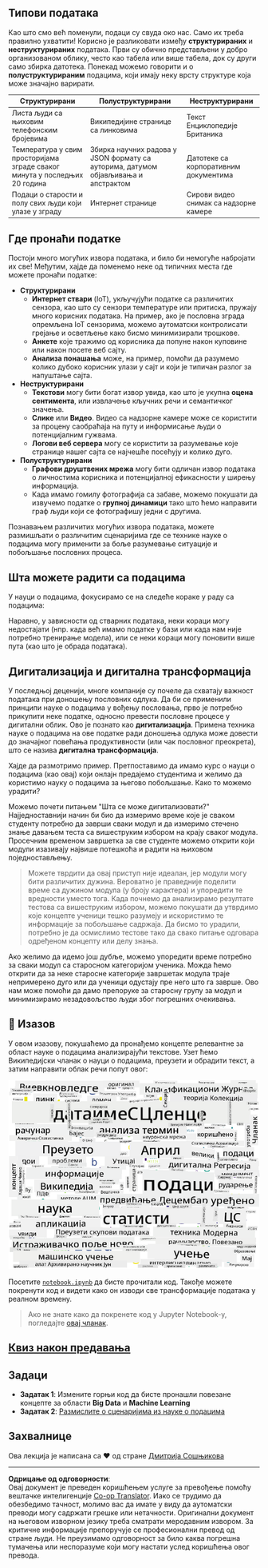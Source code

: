 <!--
CO_OP_TRANSLATOR_METADATA:
{
  "original_hash": "8141e7195841682914be03ef930fe43d",
  "translation_date": "2025-09-03T20:30:55+00:00",
  "source_file": "1-Introduction/01-defining-data-science/README.md",
  "language_code": "sr"
}
-->
## Типови података

Као што смо већ поменули, подаци су свуда око нас. Само их треба правилно ухватити! Корисно је разликовати између **структурираних** и **неструктурираних** података. Први су обично представљени у добро организованом облику, често као табела или више табела, док су други само збирка датотека. Понекад можемо говорити и о **полуструктурираним** подацима, који имају неку врсту структуре која може значајно варирати.

| Структурирани                                                               | Полуструктурирани                                                                             | Неструктурирани                          |
| ---------------------------------------------------------------------------- | -------------------------------------------------------------------------------------------- | --------------------------------------- |
| Листа људи са њиховим телефонским бројевима                                  | Википедијине странице са линковима                                                           | Текст Енциклопедије Британика            |
| Температура у свим просторијама зграде сваког минута у последњих 20 година   | Збирка научних радова у JSON формату са ауторима, датумом објављивања и апстрактом            | Датотеке са корпоративним документима    |
| Подаци о старости и полу свих људи који улазе у зграду                       | Интернет странице                                                                             | Сирови видео снимак са надзорне камере   |

## Где пронаћи податке

Постоји много могућих извора података, и било би немогуће набројати их све! Међутим, хајде да поменемо неке од типичних места где можете пронаћи податке:

* **Структурирани**
  - **Интернет ствари** (IoT), укључујући податке са различитих сензора, као што су сензори температуре или притиска, пружају много корисних података. На пример, ако је пословна зграда опремљена IoT сензорима, можемо аутоматски контролисати грејање и осветљење како бисмо минимизирали трошкове.
  - **Анкете** које тражимо од корисника да попуне након куповине или након посете веб сајту.
  - **Анализа понашања** може, на пример, помоћи да разумемо колико дубоко корисник улази у сајт и који је типичан разлог за напуштање сајта.
* **Неструктурирани**
  - **Текстови** могу бити богат извор увида, као што је укупна **оценa сентимента**, или извлачење кључних речи и семантичког значења.
  - **Слике** или **Видео**. Видео са надзорне камере може се користити за процену саобраћаја на путу и информисање људи о потенцијалним гужвама.
  - **Логови веб сервера** могу се користити за разумевање које странице нашег сајта се најчешће посећују и колико дуго.
* **Полуструктурирани**
  - **Графови друштвених мрежа** могу бити одличан извор података о личностима корисника и потенцијалној ефикасности у ширењу информација.
  - Када имамо гомилу фотографија са забаве, можемо покушати да извучемо податке о **групној динамици** тако што ћемо направити граф људи који се фотографишу једни с другима.

Познавањем различитих могућих извора података, можете размишљати о различитим сценаријима где се технике науке о подацима могу применити за боље разумевање ситуације и побољшање пословних процеса.

## Шта можете радити са подацима

У науци о подацима, фокусирамо се на следеће кораке у раду са подацима:

Наравно, у зависности од стварних података, неки кораци могу недостајати (нпр. када већ имамо податке у бази или када нам није потребно тренирање модела), или се неки кораци могу поновити више пута (као што је обрада података).

## Дигитализација и дигитална трансформација

У последњој деценији, многе компаније су почеле да схватају важност података при доношењу пословних одлука. Да би се применили принципи науке о подацима у вођењу пословања, прво је потребно прикупити неке податке, односно превести пословне процесе у дигитални облик. Ово је познато као **дигитализација**. Примена техника науке о подацима на ове податке ради доношења одлука може довести до значајног повећања продуктивности (или чак пословног преокрета), што се назива **дигитална трансформација**.

Хајде да размотримо пример. Претпоставимо да имамо курс о науци о подацима (као овај) који онлајн предајемо студентима и желимо да користимо науку о подацима за његово побољшање. Како то можемо урадити?

Можемо почети питањем "Шта се може дигитализовати?" Најједноставнији начин би био да измеримо време које је сваком студенту потребно да заврши сваки модул и да измеримо стечено знање давањем теста са вишеструким избором на крају сваког модула. Просечним временом завршетка за све студенте можемо открити који модули изазивају највише потешкоћа и радити на њиховом поједностављењу.
> Можете тврдити да овај приступ није идеалан, јер модули могу бити различитих дужина. Вероватно је праведније поделити време са дужином модула (у броју карактера) и упоредити те вредности уместо тога.
Када почнемо да анализирамо резултате тестова са вишеструким избором, можемо покушати да утврдимо које концепте ученици тешко разумеју и искористимо те информације за побољшање садржаја. Да бисмо то урадили, потребно је да осмислимо тестове тако да свако питање одговара одређеном концепту или делу знања.

Ако желимо да идемо још дубље, можемо упоредити време потребно за сваки модул са старосном категоријом ученика. Можда ћемо открити да за неке старосне категорије завршетак модула траје непримерено дуго или да ученици одустају пре него што га заврше. Ово нам може помоћи да дамо препоруке за старосну групу за модул и минимизирамо незадовољство људи због погрешних очекивања.

## 🚀 Изазов

У овом изазову, покушаћемо да пронађемо концепте релевантне за област науке о подацима анализирајући текстове. Узет ћемо Википедијски чланак о науци о подацима, преузети и обрадити текст, а затим направити облак речи попут овог:

![Облак речи за науку о подацима](../../../../translated_images/ds_wordcloud.664a7c07dca57de017c22bf0498cb40f898d48aa85b3c36a80620fea12fadd42.sr.png)

Посетите [`notebook.ipynb`](../../../../../../../../../1-Introduction/01-defining-data-science/notebook.ipynb ':ignore') да бисте прочитали код. Такође можете покренути код и видети како он изводи све трансформације података у реалном времену.

> Ако не знате како да покренете код у Jupyter Notebook-у, погледајте [овај чланак](https://soshnikov.com/education/how-to-execute-notebooks-from-github/).

## [Квиз након предавања](https://ff-quizzes.netlify.app/en/ds/)

## Задаци

* **Задатак 1**: Измените горњи код да бисте пронашли повезане концепте за области **Big Data** и **Machine Learning**
* **Задатак 2**: [Размислите о сценаријима из науке о подацима](assignment.md)

## Захвалнице

Ова лекција је написана са ♥️ од стране [Дмитрија Сошњикова](http://soshnikov.com)

---

**Одрицање од одговорности**:  
Овај документ је преведен коришћењем услуге за превођење помоћу вештачке интелигенције [Co-op Translator](https://github.com/Azure/co-op-translator). Иако се трудимо да обезбедимо тачност, молимо вас да имате у виду да аутоматски преводи могу садржати грешке или нетачности. Оригинални документ на његовом изворном језику треба сматрати меродавним извором. За критичне информације препоручује се професионални превод од стране људи. Не преузимамо одговорност за било каква погрешна тумачења или неспоразуме који могу настати услед коришћења овог превода.